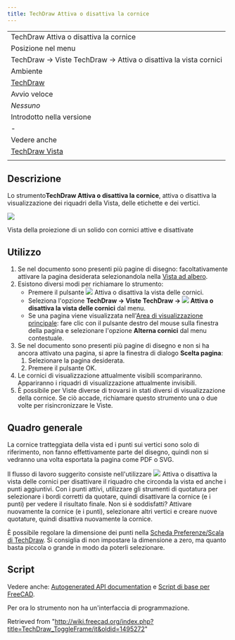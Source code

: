 ```yaml
---
title: TechDraw Attiva o disattiva la cornice
---
```

|  |
| --- |
| TechDraw Attiva o disattiva la cornice |
| Posizione nel menu |
| TechDraw → Viste TechDraw → Attiva o disattiva la vista cornici |
| Ambiente |
| [TechDraw](/TechDraw_Workbench/it "TechDraw Workbench/it") |
| Avvio veloce |
| *Nessuno* |
| Introdotto nella versione |
| - |
| Vedere anche |
| [TechDraw Vista](/TechDraw_View/it "TechDraw View/it") |
|  |

## Descrizione

Lo strumento**TechDraw Attiva o disattiva la cornice**, attiva o disattiva la visualizzazione dei riquadri della Vista, delle etichette e dei vertici.

![](/images/TechDraw_ToggleFrame.png)

Vista della proiezione di un solido con cornici attive e disattivate

## Utilizzo

1. Se nel documento sono presenti più pagine di disegno: facoltativamente attivare la pagina desiderata selezionandola nella [Vista ad albero](/Tree_view/it "Tree view/it").
2. Esistono diversi modi per richiamare lo strumento:
   * Premere il pulsante ![](/images/TechDraw_ToggleFrame.svg) Attiva o disattiva la vista delle cornici.
   * Seleziona l'opzione **TechDraw → Viste TechDraw → ![](/images/TechDraw_ToggleFrame.svg) Attiva o disattiva la vista delle cornici** dal menu.
   * Se una pagina viene visualizzata nell'[Area di visualizzazione principale](/Main_view_area/it "Main view area/it"): fare clic con il pulsante destro del mouse sulla finestra della pagina e selezionare l'opzione **Alterna cornici** dal menu contestuale.
3. Se nel documento sono presenti più pagine di disegno e non si ha ancora attivato una pagina, si apre la finestra di dialogo **Scelta pagina**:
   1. Selezionare la pagina desiderata.
   2. Premere il pulsante OK.
4. Le cornici di visualizzazione attualmente visibili scompariranno. Appariranno i riquadri di visualizzazione attualmente invisibili.
5. È possibile per Viste diverse di trovarsi in stati diversi di visualizzazione della cornice. Se ciò accade, richiamare questo strumento una o due volte per risincronizzare le Viste.

## Quadro generale

La cornice tratteggiata della vista ed i punti sui vertici sono solo di riferimento, non fanno effettivamente parte del disegno, quindi non si vedranno una volta esportata la pagina come PDF o SVG.

Il flusso di lavoro suggerito consiste nell'utilizzare ![](/images/TechDraw_ToggleFrame.svg) Attiva o disattiva la vista delle cornici per disattivare il riquadro che circonda la vista ed anche i punti aggiuntivi. Con i punti attivi, utilizzare gli strumenti di quotatura per selezionare i bordi corretti da quotare, quindi disattivare la cornice (e i punti) per vedere il risultato finale. Non si è soddisfatti? Attivare nuovamente la cornice (e i punti), selezionare altri vertici e creare nuove quotature, quindi disattiva nuovamente la cornice.

È possibile regolare la dimensione dei punti nella [Scheda Preferenze/Scala di TechDraw](/TechDraw_Preferences/it#Scala "TechDraw Preferences/it"). Si consiglia di non impostare la dimensione a zero, ma quanto basta piccola o grande in modo da poterli selezionare.

## Script

Vedere anche: [Autogenerated API documentation](https://freecad.github.io/SourceDoc/) e [Script di base per FreeCAD](/FreeCAD_Scripting_Basics/it "FreeCAD Scripting Basics/it").

Per ora lo strumento non ha un'interfaccia di programmazione.

Retrieved from "<http://wiki.freecad.org/index.php?title=TechDraw_ToggleFrame/it&oldid=1495272>"